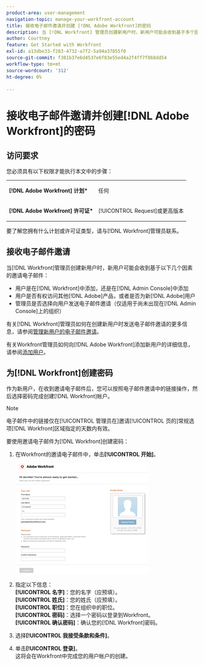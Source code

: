 ```yaml
---
product-area: user-management
navigation-topic: manage-your-workfront-account
title: 接收电子邮件邀请并创建 [!DNL Adobe Workfront]的密码
description: 当 [!DNL Workfront] 管理员创建新用户时，新用户可能会收到基于多个因素的邀请电子邮件。
author: Courtney
feature: Get Started with Workfront
exl-id: a13dbe33-f283-4732-a7f2-5a94a37855f0
source-git-commit: f381b37e6d4537e6f83e55ed4a2f4ff7f868dd54
workflow-type: tm+mt
source-wordcount: '312'
ht-degree: 0%

---
```


# 接收电子邮件邀请并创建[!DNL Adobe Workfront]的密码

## 访问要求

您必须具有以下权限才能执行本文中的步骤：

<table style="table-layout:auto"> 
 <col> 
 </col> 
 <col> 
 </col> 
 <tbody> 
  <tr> 
   <td role="rowheader"><strong>[!DNL Adobe Workfront] 计划*</strong></td> 
   <td> <p>任何</p> </td> 
  </tr> 
  <tr> 
   <td role="rowheader"><strong>[!DNL Adobe Workfront] 许可证*</strong></td> 
   <td> <p>[!UICONTROL Request]或更高版本</p> </td> 
  </tr> 
 </tbody> 
</table>

要了解您拥有什么计划或许可证类型，请与[!DNL Workfront]管理员联系。

## 接收电子邮件邀请

当[!DNL Workfront]管理员创建新用户时，新用户可能会收到基于以下几个因素的邀请电子邮件：

* 用户是在[!DNL Workfront]中添加，还是在[!DNL Admin Console]中添加
* 用户是否有权访问其他[!DNL Adobe]产品，或者是否为新[!DNL Adobe]用户
* 管理员是否选择向用户发送电子邮件邀请（仅适用于尚未出现在[!DNL Admin Console]上的组织）

有关[!DNL Workfront]管理员如何在创建新用户时发送电子邮件邀请的更多信息，请参阅[管理新用户的电子邮件邀请](../../../administration-and-setup/manage-workfront/emails/manage-email-invitations.md)。

有关Workfront管理员如何向[!DNL Adobe Workfront]添加新用户的详细信息，请参阅[添加用户](../../../administration-and-setup/add-users/create-and-manage-users/add-users.md)。

## 为[!DNL Workfront]创建密码

作为新用户，在收到邀请电子邮件后，您可以按照电子邮件邀请中的链接操作，然后选择密码完成创建[!DNL Workfront]帐户。

>[!NOTE]
>
>电子邮件中的链接仅在[!UICONTROL 管理员在]邀请[!UICONTROL 页的]常规选项[!DNL Workfront]区域指定的天数内有效。

要使用邀请电子邮件为[!DNL Workfront]创建密码：

1. 在Workfront的邀请电子邮件中，单击&#x200B;**[!UICONTROL 开始]**。

   ![来自电子邮件邀请的新用户屏幕](assets/new-user-screen-from-invitation-adobe-350x292.png)

1. 指定以下信息：\
   **[!UICONTROL 名字]**：您的名字（应预填）。\
   **[!UICONTROL 姓氏]**：您的姓氏（应预填）。\
   **[!UICONTROL 职位]**：您在组织中的职位。\
   **[!UICONTROL 密码]**：选择一个密码以登录到Workfront。\
   **[!UICONTROL 确认密码]**：确认您的[!DNL Workfront]密码。

1. 选择&#x200B;**[!UICONTROL 我接受条款和条件]**。
1. 单击&#x200B;**[!UICONTROL 登录]**。\
   这将会在Workfront中完成您的用户帐户的创建。
